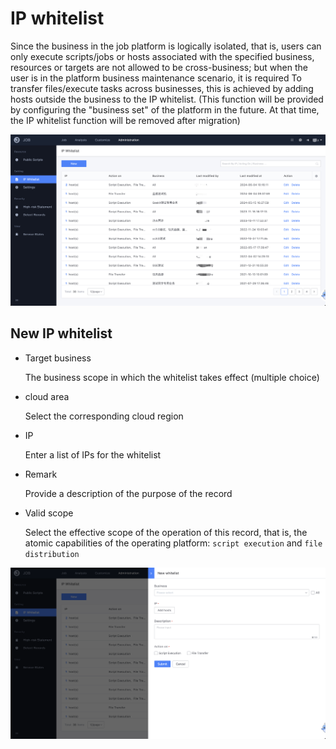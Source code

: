 # IP whitelist

Since the business in the job platform is logically isolated, that is, users can only execute scripts/jobs or hosts associated with the specified business, resources or targets are not allowed to be cross-business; but when the user is in the platform business maintenance scenario, it is required To transfer files/execute tasks across businesses, this is achieved by adding hosts outside the business to the IP whitelist. (This function will be provided by configuring the "business set" of the platform in the future. At that time, the IP whitelist function will be removed after migration)

![image-20241029172326971](media/image-20241029172326971.png)

## New IP whitelist

- Target business

   The business scope in which the whitelist takes effect (multiple choice)

- cloud area

   Select the corresponding cloud region

- IP

   Enter a list of IPs for the whitelist

- Remark

   Provide a description of the purpose of the record

- Valid scope

   Select the effective scope of the operation of this record, that is, the atomic capabilities of the operating platform: `script execution` and `file distribution`

![image-20241029172351480](media/image-20241029172351480.png)